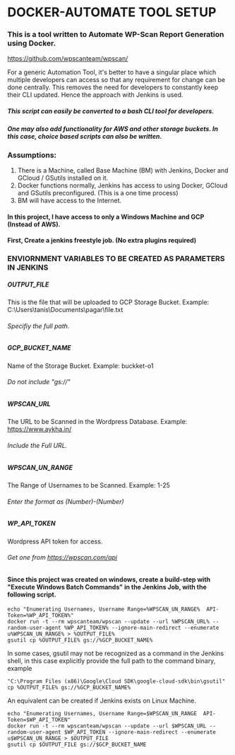 # DOCKER-AUTOMATE TOOL SETUP 

### This is a tool written to Automate WP-Scan Report Generation using Docker. 
https://github.com/wpscanteam/wpscan/

For a generic Automation Tool, it's better to have a singular place which multiple developers can access so that any requirement for change can be done centrally. 
This removes the need for developers to constantly keep their CLI updated. 
Hence the approach with Jenkins is used. 

##### This script can easily be converted to a bash CLI tool for developers. 
##### One may also add functionality for AWS and other storage buckets. In this case, choice based scripts can also be written.

### Assumptions:

1. There is a Machine, called Base Machine (BM) with Jenkins, Docker and GCloud / GSutils installed on it.  
2. Docker functions normally, Jenkins has access to using Docker, GCloud and GSutils preconfigured. (This is a one time process) 
3. BM will have access to the Internet.

#### In this project, I have access to only a Windows Machine and GCP (Instead of AWS). 

#### First, Create a jenkins freestyle job. (No extra plugins required)

### ENVIORNMENT VARIABLES TO BE CREATED AS PARAMETERS IN JENKINS

##### OUTPUT_FILE
This is the file that will be uploaded to GCP Storage Bucket.
Example: C:\Users\tanis\Documents\pagar\file.txt
###### Specifiy the full path.

##### GCP_BUCKET_NAME
Name of the Storage Bucket.
Example: buckket-o1
###### Do not include "gs://" 

##### WPSCAN_URL
The URL to be Scanned in the Wordpress Database.
Example: https://www.aykha.in/
###### Include the Full URL.

##### WPSCAN_UN_RANGE
The Range of Usernames to be Scanned.
Example: 1-25
###### Enter the format as (Number)-(Number)

##### WP_API_TOKEN
Wordpress API token for access.
###### Get one from https://wpscan.com/api


#### Since this project was created on windows, create a build-step with "Execute Windows Batch Commands" in the Jenkins Job, with the following script.

```
echo "Enumerating Usernames, Username Range=%WPSCAN_UN_RANGE%  API-Token=%WP_API_TOKEN%"   
docker run -t --rm wpscanteam/wpscan --update --url %WPSCAN_URL% --random-user-agent %WP_API_TOKEN% --ignore-main-redirect --enumerate u%WPSCAN_UN_RANGE% > %OUTPUT_FILE%
gsutil cp %OUTPUT_FILE% gs://%GCP_BUCKET_NAME%
```

In some cases, gsutil may not be recognized as a command in the Jenkins shell, in this case explicitly provide the full path to the command binary, example
```
"C:\Program Files (x86)\Google\Cloud SDK\google-cloud-sdk\bin\gsutil" cp %OUTPUT_FILE% gs://%GCP_BUCKET_NAME%
```

An equivalent can be created if Jenkins exists on Linux Machine. 

```
echo "Enumerating Usernames, Username Range=$WPSCAN_UN_RANGE  API-Token=$WP_API_TOKEN"   
docker run -t --rm wpscanteam/wpscan --update --url $WPSCAN_URL --random-user-agent $WP_API_TOKEN --ignore-main-redirect --enumerate u$WPSCAN_UN_RANGE > $OUTPUT_FILE
gsutil cp $OUTPUT_FILE gs://$GCP_BUCKET_NAME
```


